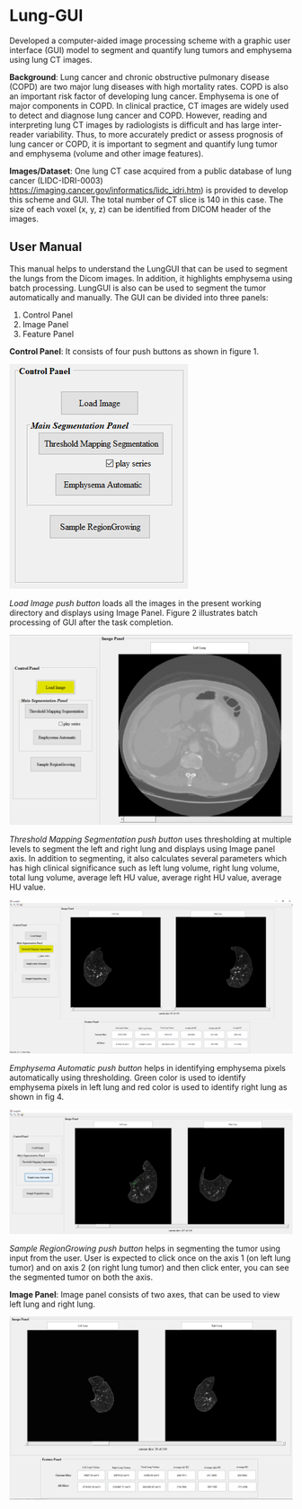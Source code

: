 # Lung-GUI    
Developed a computer-aided image processing scheme with a graphic user interface (GUI) model to segment and quantify lung tumors and emphysema using lung CT images.   

**Background**: Lung cancer and chronic obstructive pulmonary disease (COPD) are two major lung diseases with high mortality rates. COPD is also an important risk factor of developing lung cancer. Emphysema is one of major components in COPD. In clinical practice, CT images are widely used to detect and diagnose lung cancer and COPD. However, reading and interpreting lung CT images by radiologists is difficult and has large inter-reader variability. Thus, to more accurately predict or assess prognosis of lung cancer or COPD, it is important to segment and quantify lung tumor and emphysema (volume and other image features).      


**Images/Dataset**: One lung CT case acquired from a public database of lung cancer (LIDC-IDRI-0003)          https://imaging.cancer.gov/informatics/lidc_idri.htm) is provided to develop this scheme and GUI. The total number of CT slice is 140 in this case. The size of each voxel (x, y, z) can be identified from DICOM header of the images.  

## User Manual
This manual helps to understand the LungGUI that can be used to segment the lungs from the Dicom images. In addition, it highlights emphysema using batch processing. LungGUI is also can be used to segment the tumor automatically and manually.
The GUI can be divided into three panels:
1.	Control Panel
2.	Image Panel
3.	Feature Panel   

**Control Panel**: It consists of four push buttons as shown in figure 1.    

![](Images/Capturecontrolpanel.PNG)   
 
*Load Image push button* loads all the images in the present working directory and displays using Image Panel. Figure 2 illustrates batch processing of GUI after the task completion.   

![](Images/CaptureLoadImage.PNG)   

*Threshold Mapping Segmentation push button* uses thresholding at multiple levels to segment the left and right lung and displays using Image panel axis. In addition to segmenting, it also calculates several parameters which has high clinical significance such as left lung volume, right lung volume, total lung volume, average left HU value, average right HU value, average HU value.      


![](Images/CaptureThreshold.PNG)    

*Emphysema Automatic push button* helps in identifying emphysema pixels automatically using thresholding. Green color is used to identify emphysema pixels in left lung and red color is used to identify right lung as shown in fig 4.     

![](Images/Emphysema.PNG)    

*Sample RegionGrowing push button* helps in segmenting the tumor using input from the user. User is expected to click once on the axis 1 (on left lung tumor) and on axis 2 (on right lung tumor) and then click enter, you can see the segmented tumor on both the axis.     

**Image Panel**: Image panel consists of two axes, that can be used to view left lung and right lung.   

![](Images/Featurepanel2.PNG)    



